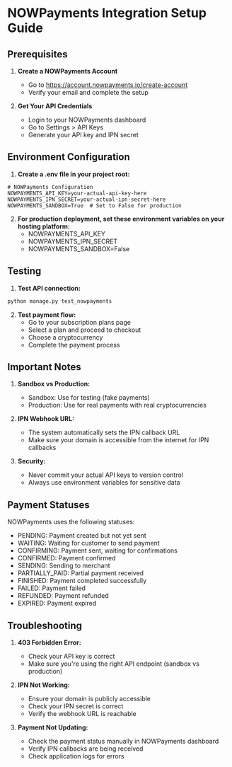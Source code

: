 # NOWPayments Integration Setup Guide

## Prerequisites

1. **Create a NOWPayments Account**
   - Go to https://account.nowpayments.io/create-account
   - Verify your email and complete the setup

2. **Get Your API Credentials**
   - Login to your NOWPayments dashboard
   - Go to Settings > API Keys
   - Generate your API key and IPN secret

## Environment Configuration

1. **Create a .env file in your project root:**
```
# NOWPayments Configuration
NOWPAYMENTS_API_KEY=your-actual-api-key-here
NOWPAYMENTS_IPN_SECRET=your-actual-ipn-secret-here
NOWPAYMENTS_SANDBOX=True  # Set to False for production
```

2. **For production deployment, set these environment variables on your hosting platform:**
   - NOWPAYMENTS_API_KEY
   - NOWPAYMENTS_IPN_SECRET
   - NOWPAYMENTS_SANDBOX=False

## Testing

1. **Test API connection:**
```bash
python manage.py test_nowpayments
```

2. **Test payment flow:**
   - Go to your subscription plans page
   - Select a plan and proceed to checkout
   - Choose a cryptocurrency
   - Complete the payment process

## Important Notes

1. **Sandbox vs Production:**
   - Sandbox: Use for testing (fake payments)
   - Production: Use for real payments with real cryptocurrencies

2. **IPN Webhook URL:**
   - The system automatically sets the IPN callback URL
   - Make sure your domain is accessible from the internet for IPN callbacks

3. **Security:**
   - Never commit your actual API keys to version control
   - Always use environment variables for sensitive data

## Payment Statuses

NOWPayments uses the following statuses:
- PENDING: Payment created but not yet sent
- WAITING: Waiting for customer to send payment
- CONFIRMING: Payment sent, waiting for confirmations
- CONFIRMED: Payment confirmed
- SENDING: Sending to merchant
- PARTIALLY_PAID: Partial payment received
- FINISHED: Payment completed successfully
- FAILED: Payment failed
- REFUNDED: Payment refunded
- EXPIRED: Payment expired

## Troubleshooting

1. **403 Forbidden Error:**
   - Check your API key is correct
   - Make sure you're using the right API endpoint (sandbox vs production)

2. **IPN Not Working:**
   - Ensure your domain is publicly accessible
   - Check your IPN secret is correct
   - Verify the webhook URL is reachable

3. **Payment Not Updating:**
   - Check the payment status manually in NOWPayments dashboard
   - Verify IPN callbacks are being received
   - Check application logs for errors
